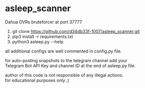 # asleep_scanner
Dahua DVRs bruteforcer at port 37777


1. git clone https://github.com/d34db33f-1007/asleep_scanner.git
2. pip3 install -r requirements.txt
3. python3 asleep.py --help

all additional configs are well commented in config.py file.

for auto-posting snapshots to the telegram channel add your \
Telegram Bot API Key and channel ID at the end of asleep.py file.

author of this code is not responsible of any illegal actions. \
for educational purposes only ;)
